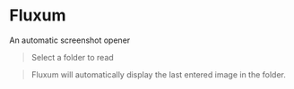 # Fluxum
An automatic screenshot opener

> Select a folder to read

> Fluxum will automatically display the last entered image in the folder.